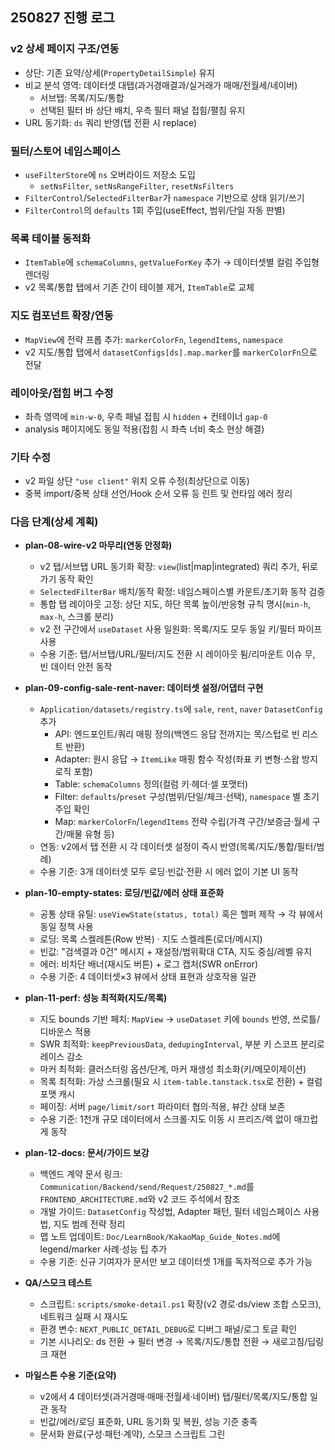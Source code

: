 ## 250827 진행 로그

### v2 상세 페이지 구조/연동

- 상단: 기존 요약/상세(`PropertyDetailSimple`) 유지
- 비교 분석 영역: 데이터셋 대탭(과거경매결과/실거래가 매매/전월세/네이버)
  - 서브탭: 목록/지도/통합
  - 선택된 필터 바 상단 배치, 우측 필터 패널 접힘/펼침 유지
- URL 동기화: `ds` 쿼리 반영(탭 전환 시 replace)

### 필터/스토어 네임스페이스

- `useFilterStore`에 `ns` 오버라이드 저장소 도입
  - `setNsFilter`, `setNsRangeFilter`, `resetNsFilters`
- `FilterControl`/`SelectedFilterBar`가 `namespace` 기반으로 상태 읽기/쓰기
- `FilterControl`의 `defaults` 1회 주입(useEffect, 범위/단일 자동 판별)

### 목록 테이블 동적화

- `ItemTable`에 `schemaColumns`, `getValueForKey` 추가 → 데이터셋별 컬럼 주입형 렌더링
- v2 목록/통합 탭에서 기존 간이 테이블 제거, `ItemTable`로 교체

### 지도 컴포넌트 확장/연동

- `MapView`에 전략 프롭 추가: `markerColorFn`, `legendItems`, `namespace`
- v2 지도/통합 탭에서 `datasetConfigs[ds].map.marker`를 `markerColorFn`으로 전달

### 레이아웃/접힘 버그 수정

- 좌측 영역에 `min-w-0`, 우측 패널 접힘 시 `hidden` + 컨테이너 `gap-0`
- analysis 페이지에도 동일 적용(접힘 시 좌측 너비 축소 현상 해결)

### 기타 수정

- v2 파일 상단 `"use client"` 위치 오류 수정(최상단으로 이동)
- 중복 import/중복 상태 선언/Hook 순서 오류 등 린트 및 런타임 에러 정리

### 다음 단계(상세 계획)

- **plan-08-wire-v2 마무리(연동 안정화)**

  - v2 탭/서브탭 URL 동기화 확장: `view`(list|map|integrated) 쿼리 추가, 뒤로가기 동작 확인
  - `SelectedFilterBar` 배치/동작 확정: 네임스페이스별 카운트/초기화 동작 검증
  - 통합 탭 레이아웃 고정: 상단 지도, 하단 목록 높이/반응형 규칙 명시(`min-h`, `max-h`, 스크롤 분리)
  - v2 전 구간에서 `useDataset` 사용 일원화: 목록/지도 모두 동일 키/필터 파이프 사용
  - 수용 기준: 탭/서브탭/URL/필터/지도 전환 시 레이아웃 튐/리마운트 이슈 무, 빈 데이터 안전 동작

- **plan-09-config-sale-rent-naver: 데이터셋 설정/어댑터 구현**

  - `Application/datasets/registry.ts`에 `sale`, `rent`, `naver` `DatasetConfig` 추가
    - API: 엔드포인트/쿼리 매핑 정의(백엔드 응답 전까지는 목/스텁로 빈 리스트 반환)
    - Adapter: 원시 응답 → `ItemLike` 매핑 함수 작성(좌표 키 변형·스왑 방지 로직 포함)
    - Table: `schemaColumns` 정의(컬럼 키·헤더·셀 포맷터)
    - Filter: `defaults`/`preset` 구성(범위/단일/체크·선택), `namespace` 별 초기 주입 확인
    - Map: `markerColorFn`/`legendItems` 전략 수립(가격 구간/보증금·월세 구간/매물 유형 등)
  - 연동: v2에서 탭 전환 시 각 데이터셋 설정이 즉시 반영(목록/지도/통합/필터/범례)
  - 수용 기준: 3개 데이터셋 모두 로딩·빈값·전환 시 에러 없이 기본 UI 동작

- **plan-10-empty-states: 로딩/빈값/에러 상태 표준화**

  - 공통 상태 유틸: `useViewState(status, total)` 혹은 헬퍼 제작 → 각 뷰에서 동일 정책 사용
  - 로딩: 목록 스켈레톤(Row 반복) · 지도 스켈레톤(로더/메시지)
  - 빈값: "검색결과 0건" 메시지 + 재설정/범위확대 CTA, 지도 중심/레벨 유지
  - 에러: 비차단 배너(재시도 버튼) + 로그 캡처(SWR onError)
  - 수용 기준: 4 데이터셋×3 뷰에서 상태 표현과 상호작용 일관

- **plan-11-perf: 성능 최적화(지도/목록)**

  - 지도 bounds 기반 페치: `MapView` → `useDataset` 키에 `bounds` 반영, 쓰로틀/디바운스 적용
  - SWR 최적화: `keepPreviousData`, `dedupingInterval`, 부분 키 스코프 분리로 레이스 감소
  - 마커 최적화: 클러스터링 옵션/단계, 마커 재생성 최소화(키/메모이제이션)
  - 목록 최적화: 가상 스크롤(필요 시 `item-table.tanstack.tsx`로 전환) + 컬럼 포맷 캐시
  - 페이징: 서버 `page/limit/sort` 파라미터 협의·적용, 뷰간 상태 보존
  - 수용 기준: 1천개 규모 데이터에서 스크롤·지도 이동 시 프리즈/렉 없이 매끄럽게 동작

- **plan-12-docs: 문서/가이드 보강**

  - 백엔드 계약 문서 링크: `Communication/Backend/send/Request/250827_*.md`를 `FRONTEND_ARCHITECTURE.md`와 v2 코드 주석에서 참조
  - 개발 가이드: `DatasetConfig` 작성법, Adapter 패턴, 필터 네임스페이스 사용법, 지도 범례 전략 정리
  - 맵 노트 업데이트: `Doc/LearnBook/KakaoMap_Guide_Notes.md`에 legend/marker 사례·성능 팁 추가
  - 수용 기준: 신규 기여자가 문서만 보고 데이터셋 1개를 독자적으로 추가 가능

- **QA/스모크 테스트**

  - 스크립트: `scripts/smoke-detail.ps1` 확장(v2 경로·ds/view 조합 스모크), 네트워크 실패 시 재시도
  - 환경 변수: `NEXT_PUBLIC_DETAIL_DEBUG`로 디버그 패널/로그 토글 확인
  - 기본 시나리오: ds 전환 → 필터 변경 → 목록/지도/통합 전환 → 새로고침/딥링크 재현

- **마일스톤 수용 기준(요약)**
  - v2에서 4 데이터셋(과거경매·매매·전월세·네이버) 탭/필터/목록/지도/통합 일관 동작
  - 빈값/에러/로딩 표준화, URL 동기화 및 복원, 성능 기준 충족
  - 문서화 완료(구성·패턴·계약), 스모크 스크립트 그린
